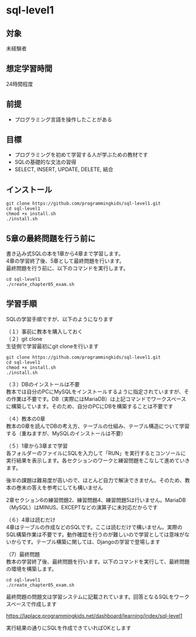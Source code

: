 # sql-level1
## 対象
未経験者

## 想定学習時間
24時間程度

## 前提
* プログラミング言語を操作したことがある

## 目標
* プログラミングを初めて学習する人が学ぶための教材です
* SQLの基礎的な文法の習得
* SELECT, INSERT, UPDATE, DELETE, 結合

## インストール
```
git clone https://github.com/programmingkids/sql-level1.git
cd sql-level1
chmod +x install.sh
./install.sh
```

## 5章の最終問題を行う前に
書き込み式SQLの本を1章から4章まで学習します。  
4章の学習終了後、5章として最終問題を行います。  
最終問題を行う前に、以下のコマンドを実行します。  

```
cd sql-level1
./create_chapter05_exam.sh
```

## 学習手順
SQLの学習手順ですが、以下のようになります

（１）事前に教本を購入しておく  
（２）git clone  
生徒側で学習最初にgit cloneを行います  
  
```
git clone https://github.com/programmingkids/sql-level1.git
cd sql-level1
chmod +x install.sh
./install.sh
```
  
（３）DBのインストールは不要  
教本では自分のPCにMySQLをインストールするように指定されていますが、その作業は不要です。DB（実際にはMariaDB）は上記コマンドでワークスペースに構築しています。そのため、自分のPCにDBを構築することは不要です  
  
（４）教本の0章  
教本の0章を読んでDBの考え方、テーブルの仕組み、テーブル構造について学習する（重ねますが、MySQLのインストールは不要）  
  
（５）1章から3章まで学習  
各フォルダーのファイルにSQLを入力して「RUN」を実行するとコンソールに実行結果を表示します。各セクションのワークと練習問題をこなして進めていきます。  
  
後半の課題は難易度が高いので、ほとんど自力で解決できません。そのため、教本の巻末の答えを参考にしても構いません  
  
2章セクション6の練習問題2、練習問題4、練習問題5は行いません。MariaDB（MySQL）はMINUS、EXCEPTなどの演算子に未対応だからです  
  
（６）4章は読むだけ  
4章はテーブルの作成などのSQLです。ここは読むだけで構いません。実際のSQL構築作業は不要です。動作確認を行うのが難しいので学習としては意味がないからです。テーブル構築に関しては、Djangoの学習で登場します  

（7）最終問題  
教本の学習終了後、最終問題を行います。以下のコマンドを実行して、最終問題の環境を構築します。  
  
```
cd sql-level1
./create_chapter05_exam.sh
```
  
最終問題の問題文は学習システムに記載されています。回答となるSQLをワークスペースで作成します  
  
https://laplace.programmingkids.net/dashboard/learning/index/sql-level1  
  
実行結果の通りにSQLを作成できていればOKとします  
  
